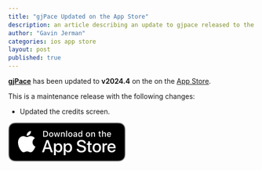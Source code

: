 ```yaml
---
title: "gjPace Updated on the App Store"
description: an article describing an update to gjpace released to the app store
author: "Gavin Jerman"
categories: ios app store
layout: post
published: true
---
```


[**gjPace**](/gjPace) has been updated to **v2024.4** on the on the [App Store](https://apps.apple.com/gb/app/gjpace/id1532589479?platform=iphone).  


This is a maintenance release with the following changes:
- Updated the credits screen.

[![download](/images/Download_on_the_App_Store_Badge_US-UK_RGB_blk_092917.svg)](https://apps.apple.com/gb/app/gjpace/id1532589479?platform=iphone)
